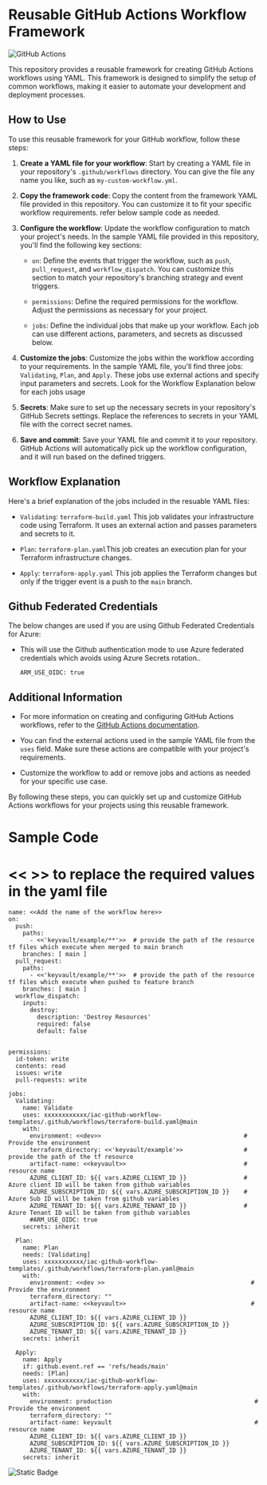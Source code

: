 # Reusable GitHub Actions Workflow Framework
![GitHub Actions](https://img.shields.io/badge/github%20actions-%232671E5.svg?style=for-the-badge&logo=githubactions&logoColor=white)

This repository provides a reusable framework for creating GitHub Actions workflows using YAML. This framework is designed to simplify the setup of common workflows, making it easier to automate your development and deployment processes.

## How to Use

To use this reusable framework for your GitHub workflow, follow these steps:

1. **Create a YAML file for your workflow**: Start by creating a YAML file in your repository's `.github/workflows` directory. You can give the file any name you like, such as `my-custom-workflow.yml`.

2. **Copy the framework code**: Copy the content from the framework YAML file provided in this repository. You can customize it to fit your specific workflow requirements. refer below sample code as needed.

3. **Configure the workflow**: Update the workflow configuration to match your project's needs. In the sample YAML file provided in this repository, you'll find the following key sections:

   - `on`: Define the events that trigger the workflow, such as `push`, `pull_request`, and `workflow_dispatch`. You can customize this section to match your repository's branching strategy and event triggers.

   - `permissions`: Define the required permissions for the workflow. Adjust the permissions as necessary for your project.

   - `jobs`: Define the individual jobs that make up your workflow. Each job can use different actions, parameters, and secrets as discussed below.

4. **Customize the jobs**: Customize the jobs within the workflow according to your requirements. In the sample YAML file, you'll find three jobs: `Validating`, `Plan`, and `Apply`. These jobs use external actions and specify input parameters and secrets. Look for the Workflow Explanation below for each jobs usage 

5. **Secrets**: Make sure to set up the necessary secrets in your repository's GitHub Secrets settings. Replace the references to secrets in your YAML file with the correct secret names.

6. **Save and commit**: Save your YAML file and commit it to your repository. GitHub Actions will automatically pick up the workflow configuration, and it will run based on the defined triggers.

## Workflow Explanation

Here's a brief explanation of the jobs included in the resuable YAML files:

- `Validating`: `terraform-build.yaml` This job validates your infrastructure code using Terraform. It uses an external action and passes parameters and secrets to it.

- `Plan`: `terraform-plan.yaml`This job creates an execution plan for your Terraform infrastructure changes.

- `Apply`: `terraform-apply.yaml` This job applies the Terraform changes but only if the trigger event is a push to the `main` branch.

## Github Federated Credentials
The below changes are used if you are using Github Federated Credentials for Azure:

- This will use the Github authentication mode to use Azure federated credentials which avoids using Azure Secrets rotation..
  ```
  ARM_USE_OIDC: true
  ```

## Additional Information

- For more information on creating and configuring GitHub Actions workflows, refer to the [GitHub Actions documentation](https://docs.github.com/en/actions).

- You can find the external actions used in the sample YAML file from the `uses` field. Make sure these actions are compatible with your project's requirements.

- Customize the workflow to add or remove jobs and actions as needed for your specific use case.

By following these steps, you can quickly set up and customize GitHub Actions workflows for your projects using this reusable framework.


# Sample Code
# << >> to replace the required values in the yaml file 

```
name: <<Add the name of the workflow here>>
on: 
  push:
    paths:
      - <<'keyvault/example/**'>>  # provide the path of the resource tf files which execute when merged to main branch 
    branches: [ main ]
  pull_request:
    paths:
      - <<'keyvault/example/**'>>  # provide the path of the resource tf files which execute when pushed to feature branch 
    branches: [ main ]
  workflow_dispatch:
    inputs:
      destroy:
        description: 'Destroy Resources'
        required: false
        default: false
    
  
permissions:
  id-token: write
  contents: read
  issues: write
  pull-requests: write
  
jobs:
  Validating:
    name: Validate
    uses: xxxxxxxxxxxx/iac-github-workflow-templates/.github/workflows/terraform-build.yaml@main
    with:
      environment: <<dev>>                                        # Provide the environment
      terraform_directory: <<'keyvault/example'>>                 # provide the path of the tf resource
      artifact-name: <<keyvault>>                                 # resource name 
      AZURE_CLIENT_ID: ${{ vars.AZURE_CLIENT_ID }}                # Azure client ID will be taken from github variables 
      AZURE_SUBSCRIPTION_ID: ${{ vars.AZURE_SUBSCRIPTION_ID }}    # Azure Sub ID will be taken from github variables 
      AZURE_TENANT_ID: ${{ vars.AZURE_TENANT_ID }}                # Azure Tenant ID will be taken from github variables 
      #ARM_USE_OIDC: true
    secrets: inherit
      
  Plan:
    name: Plan
    needs: [Validating]
    uses: xxxxxxxxxxx/iac-github-workflow-templates/.github/workflows/terraform-plan.yaml@main
    with:
      environment: <<dev >>                                         # Provide the environment
      terraform_directory: ""
      artifact-name: <<keyvault>>                                   # resource name 
      AZURE_CLIENT_ID: ${{ vars.AZURE_CLIENT_ID }}
      AZURE_SUBSCRIPTION_ID: ${{ vars.AZURE_SUBSCRIPTION_ID }}
      AZURE_TENANT_ID: ${{ vars.AZURE_TENANT_ID }}
    secrets: inherit

  Apply:
    name: Apply
    if: github.event.ref == 'refs/heads/main'
    needs: [Plan]
    uses: xxxxxxxxxxx/iac-github-workflow-templates/.github/workflows/terraform-apply.yaml@main
    with:
      environment: production                                        # Provide the environment
      terraform_directory: ""
      artifact-name: keyvault                                        # resource name 
      AZURE_CLIENT_ID: ${{ vars.AZURE_CLIENT_ID }}
      AZURE_SUBSCRIPTION_ID: ${{ vars.AZURE_SUBSCRIPTION_ID }}
      AZURE_TENANT_ID: ${{ vars.AZURE_TENANT_ID }}
    secrets: inherit

```
![Static Badge](https://img.shields.io/badge/Language-YAML-blue)
